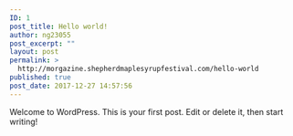 ```yaml
---
ID: 1
post_title: Hello world!
author: ng23055
post_excerpt: ""
layout: post
permalink: >
  http://morgazine.shepherdmaplesyrupfestival.com/hello-world
published: true
post_date: 2017-12-27 14:57:56
---
```

Welcome to WordPress. This is your first post. Edit or delete it, then start writing!